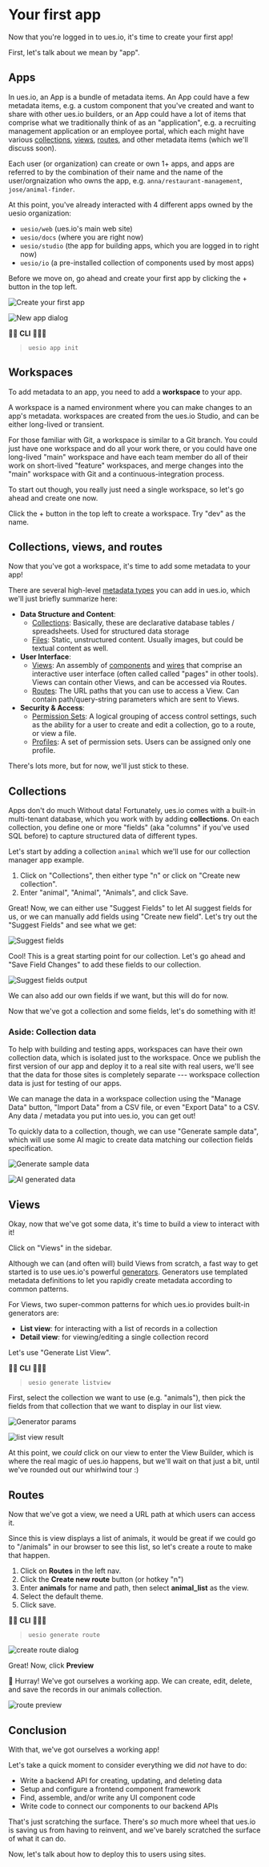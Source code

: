 # Your first app

Now that you're logged in to ues.io, it's time to create your first app!

First, let's talk about we mean by "app".

## Apps

In ues.io, an App is a bundle of metadata items. An App could have a few metadata items, e.g. a custom component that you've created and want to share with other ues.io builders, or an App could have a lot of items that comprise what we traditionally think of as an "application", e.g. a recruiting management application or an employee portal, which each might have various [collections](collections), [views](views), [routes](routes), and other metadata items (which we'll discuss soon).

Each user (or organization) can create or own 1+ apps, and apps are referred to by the combination of their name and the name of the user/orgnaization who owns the app, e.g. `anna/restaurant-management`, `jose/animal-finder`.

At this point, you've already interacted with 4 different apps owned by the uesio organization:

-   `uesio/web` (ues.io's main web site)
-   `uesio/docs` (where you are right now)
-   `uesio/studio` (the app for building apps, which you are logged in to right now)
-   `uesio/io` (a pre-installed collection of components used by most apps)

Before we move on, go ahead and create your first app by clicking the + button in the top left.

![Create your first app]($File{uesio/docs.createnewapp} "create your first app")

![New app dialog]($File{uesio/docs.newappdialog} "new app dialog")

👩‍💻 **CLI** 👨🏿‍💻

> `uesio app init`

## Workspaces

To add metadata to an app, you need to add a **workspace** to your app.

A workspace is a named environment where you can make changes to an app's metadata. workspaces are created from the ues.io Studio, and can be either long-lived or transient.

For those familiar with Git, a workspace is similar to a Git branch. You could just have one workspace and do all your work there, or you could have one long-lived "main" workspace and have each team member do all of their work on short-lived "feature" workspaces, and merge changes into the "main" workspace with Git and a continuous-integration process.

To start out though, you really just need a single workspace, so let's go ahead and create one now.

Click the + button in the top left to create a workspace. Try "dev" as the name.

## Collections, views, and routes

Now that you've got a workspace, it's time to add some metadata to your app!

There are several high-level [metadata types](metadata-types/home) you can add in ues.io, which we'll just briefly summarize here:

-   **Data Structure and Content**:
    -   [Collections](metadata-types/collections): Basically, these are declarative database tables / spreadsheets. Used for structured data storage
    -   [Files](metadata-types/files): Static, unstructured content. Usually images, but could be textual content as well.
-   **User Interface**:
    -   [Views](metadata-types/views): An assembly of [components](metadata-types/components) and [wires](concepts/wires) that comprise an interactive user interface (often called called "pages" in other tools). Views can contain other Views, and can be accessed via Routes.
    -   [Routes](metadata-types/routes): The URL paths that you can use to access a View. Can contain path/query-string parameters which are sent to Views.
-   **Security & Access**:
    -   [Permission Sets](metadata-types/profiles-and-permission-sets): A logical grouping of access control settings, such as the ability for a user to create and edit a collection, go to a route, or view a file.
    -   [Profiles](metadata-types/profiles-and-permission-sets): A set of permission sets. Users can be assigned only one profile.

There's lots more, but for now, we'll just stick to these.

## Collections

Apps don't do much Without data! Fortunately, ues.io comes with a built-in multi-tenant database, which you work with by adding **collections**. On each collection, you define one or more "fields" (aka "columns" if you've used SQL before) to capture structured data of different types.

Let's start by adding a collection `animal` which we'll use for our collection manager app example.

1. Click on "Collections", then either type "n" or click on "Create new collection".
2. Enter "animal", "Animal", "Animals", and click Save.

Great! Now, we can either use "Suggest Fields" to let AI suggest fields for us, or we can manually add fields using "Create new field". Let's try out the "Suggest Fields" and see what we get:

![Suggest fields]($File{uesio/docs.suggestfieldsbutton} "use ai to suggest fields")

Cool! This is a great starting point for our collection. Let's go ahead and "Save Field Changes" to add these fields to our collection.

![Suggest fields output]($File{uesio/docs.suggestfieldsoutput} "suggested fields")

We can also add our own fields if we want, but this will do for now.

Now that we've got a collection and some fields, let's do something with it!

### Aside: Collection data

To help with building and testing apps, workspaces can have their own collection data, which is isolated just to the workspace. Once we publish the first version of our app and deploy it to a real site with real users, we'll see that the data for those sites is completely separate --- workspace collection data is just for testing of our apps.

We can manage the data in a workspace collection using the "Manage Data" button, "Import Data" from a CSV file, or even "Export Data" to a CSV. Any data / metadata you put into ues.io, you can get out!

To quickly data to a collection, though, we can use "Generate sample data", which will use some AI magic to create data matching our collection fields specification.

![Generate sample data]($File{uesio/docs.generatesampledata} "generate sample data")

![AI generated data]($File{uesio/docs.aigenerateddata} "AI generated data")

## Views

Okay, now that we've got some data, it's time to build a view to interact with it!

Click on "Views" in the sidebar.

Although we can (and often will) build Views from scratch, a fast way to get started is to use ues.io's powerful [generators](concepts/generators). Generators use templated metadata definitions to let you rapidly create metadata according to common patterns.

For Views, two super-common patterns for which ues.io provides built-in generators are:

-   **List view**: for interacting with a list of records in a collection
-   **Detail view**: for viewing/editing a single collection record

Let's use "Generate List View".

👩‍💻 **CLI** 👨🏿‍💻

> `uesio generate listview`

First, select the collection we want to use (e.g. "animals"), then pick the fields from that collection that we want to display in our list view.

![Generator params]($File{uesio/docs.listviewgeneratorparams} "list view generator params")

![list view result]($File{uesio/docs.generatedlistview} "Generated list view")

At this point, we _could_ click on our view to enter the View Builder, which is where the real magic of ues.io happens, but we'll wait on that just a bit, until we've rounded out our whirlwind tour :)

## Routes

Now that we've got a view, we need a URL path at which users can access it.

Since this is view displays a list of animals, it would be great if we could go to "/animals" in our browser to see this list, so let's create a route to make that happen.

1. Click on **Routes** in the left nav.
2. Click the **Create new route** button (or hotkey "n")
3. Enter **animals** for name and path, then select **animal_list** as the view.
4. Select the default theme.
5. Click save.

👩‍💻 **CLI** 👨🏿‍💻

> `uesio generate route`

![create route dialog]($File{uesio/docs.createroute} "Create route")

Great! Now, click **Preview**

🎉 Hurray! We've got ourselves a working app. We can create, edit, delete, and save the records in our animals collection.

![route preview]($File{uesio/docs.routepreview} "route preview")

## Conclusion

With that, we've got ourselves a working app!

Let's take a quick moment to consider everything we did _not_ have to do:

-   Write a backend API for creating, updating, and deleting data
-   Setup and configure a frontend component framework
-   Find, assemble, and/or write any UI component code
-   Write code to connect our components to our backend APIs

That's just scratching the surface. There's _so_ much more wheel that ues.io is saving us from having to reinvent, and we've barely scratched the surface of what it can do.

Now, let's talk about how to deploy this to users using sites.
